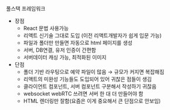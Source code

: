 풀스택 프레임워크
- 장점
	- React 문법 사용가능
	- 리액트 신기술 그대로 도입 (이전 리액트개발자가 쉽게 입문 가능)
	- 파일과 폴더만 만들면 자동으로 html 페이지를 생성
	- 서버, DB연결, 유저 인증이 간편함
	- 서버데이터 캐싱 가능, 최적화된 이미지
- 단점
	- 폴더 기반 라우팅으로 예약 파일이 많음
	  → 규모가 커지면 복잡해짐
	- 리액트의 미완성 기능들도 도입되어 있어 귀찮은 점들이 생김
	- 클라이언트 컴포넌트, 서버 컴포넌트 구분해서 작성하기 귀찮음
	- websocket webRTC 쓰려면 서버 한 대 더 만들어야 함
	- HTML 렌더링만 잘함(요즘은 이게 중요해서 큰 단점으로 안보임)
